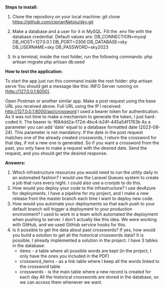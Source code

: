 **Steps to install:**

1. Clone the repository on your local machine:  git clone https://github.com/ciprianNetoiu/sky.git
2. Make a database and a user for it in MySQL. Fill the .env file with the database credential. Default values are:
   DB_CONNECTION=mysql
   DB_HOST=127.0.0.1
   DB_PORT=3306
   DB_DATABASE=sky
   DB_USERNAME=sky
   DB_PASSWORD=sky2023

3. In a terminal, inside the root folder, run the following commands:
   php artisan migrate
   php artisan db:seed

**How to test the application:**

To start the app just run this command inside the root folder: php artisan serve
You should get a message like this:  INFO  Server running on [http://127.0.0.1:8000].

Open Postman or another similar app.
Make a post request using the base URL you received above. Full URL using the IP I received:
http://127.0.0.1:8000/api/crossword
I used a bearer token for authentication. As it was not time to make a mechanism to generate the token, I just hard-coded it. The bearer is: f684dd2a-f72d-4bc4-b24f-445a54f1763b
As a parameter you can add 'date' equal to a database formatted date (2023-08-24). This parameter is not mandatory.
If the date in the post request matches one of the already created crosswords, I return the crossword for that day, if not a new one is generated. So if you want a crossword from the past, you only have to make a request with the desired date.
Send the request, and you should get the desired response.

**Answers:**
1. Which infrastructure resources you would need to run the utility daily in an automated fashion?
   I would use the Laravel Queues system to create a job that runs every night. I could also use a cronjob to do this.
2. How would you deploy your code to the infrastructure?
   I use devAzure for deployments. I have a pipeline for my project, and I make a new release from the master branch each time I want to deploy new code.
3. How would you automate your deployments so that each push to your default branch will trigger a deployment to your production environment?
   I used to work in a team witch automated the deployment when pushing to server. I don't actually like this idea. We were working with GitHub, and we used GitHub service hooks for this.
4. Is it possible to get the data about past crosswords? If yes, how would you build a solution to get all the historical crosswords data?
   It is possible, I already implemented a solution in the project.
   I have 3 tables in the database:
    - items - a table where all possible words are kept (in the project, I only have the ones you included in the PDF)
    - crossword_items -  as a link table where I keep all the words linked to the crossword table
    - crosswords - is the main table where a new record is created for each day
   All the historical crosswords are stored in the database, so we can access them whenever we want.



	
